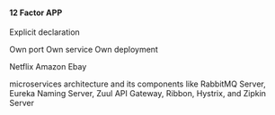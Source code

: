 

#### 12 Factor APP

Explicit declaration


Own port 
Own service 
Own deployment

Netflix 
Amazon
Ebay

microservices architecture and its components like RabbitMQ Server, 
Eureka Naming Server,
 Zuul API Gateway,
 Ribbon, 
 Hystrix, and Zipkin Server
